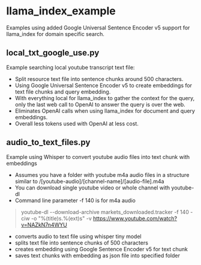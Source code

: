 # llama_index_example

Examples using added Google Universal Sentence Encoder v5 support for llama_index for domain specific search.

## local_txt_google_use.py
Example searching local youtube transcript text file:
- Split resource text file into sentence chunks around 500 characters.
- Using Google Universal Sentence Encoder v5 to create embeddings for text file chunks and query embedding.
- With everything local for llama_index to gather the context for the query, only the last web call to OpenAI to answer the query is over the web.
- Eliminates OpenAI calls when using llama_index for document and query embeddings.
- Overall less tokens used with OpenAI at less cost.

## audio_to_text_files.py
Example using Whisper to convert youtube audio files into text chunk with embeddings
- Assumes you have a folder with youtube m4a audio files in a structure similar to /[youtube-audio]/[channel-name]/[audio-file].m4a
- You can download single youtube video or whole channel with youtube-dl
- Command line parameter -f 140 is for m4a audio
> youtube-dl --download-archive markets_downloaded.tracker -f 140 -ciw -o "%(title)s.%(ext)s" -v https://www.youtube.com/watch?v=NAZkN7n4WYU
- converts audio to text file using whisper tiny model
- splits text file into sentence chunks of 500 characters
- creates embedding using Google Sentence Encoder v5 for text chunk
- saves text chunks with embedding as json file into specified folder
